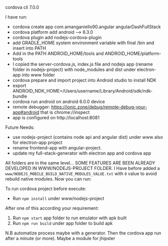 cordova cli 7.0.0

I have run:
- cordova create app com.amanganiello90.angular angularDashFullStack
- cordova platform add android --> 6.3.0
- cordova plugin add nodejs-cordova-plugin
- add GRADLE_HOME system environment variable with final /bin and insert into PATH
- Add in the PATH ANDROID_HOME/tools and ANDROID_HOME/platform-tools
- I copied the server-cordova.js, index.js file and nodejs app (rename folder in nodejs-project) with node_modules and dist under electron-app into www folder
- cordova prepare and import project into Android studio to install NDK
- export ANDROID_NDK_HOME=/Users/username/Library/Android/sdk/ndk-bundle
- cordova run android on android 6.0.0 device
- remote debugger: https://ionic.zone/debug/remote-debug-your-app#android that is chrome://inspect 
- app is configured on http://localhost:8081

Future Needs:

- use nodejs-project (contains node api and angular dist) under www also for electron-app project 
- rename frontend-app with angular-project.
- update my full-stack-generator with electron app and cordova app

All folders are in the same level... SOME FEATURES ARE BEEN ALREADY DEVELOPED IN WWW/NODEJS-PROJECT FOLDER.
I Have before added a ```www/NODEJS_MOBILE_BUILD_NATIVE_MODULES_VALUE.txt``` with ```0``` value to avoid rebuild native modules. 
Now you can run:


To run cordova project before execute:
- Run ```npm install``` under www/nodejs-project

After one of this according your requirement:
1) Run ```npm start``` app folder to run emulator with apk built
2) Run ```npm run build``` under app folder to build apk

N.B automatize process maybe with a generator. Then the cordova app run after a minute (or more). Maybe a module for jhipster
